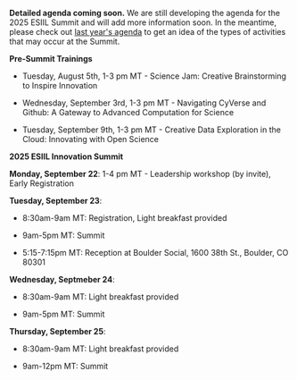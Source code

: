 **Detailed agenda coming soon.**
We are still developing the agenda for the 2025 ESIIL Summit and will add more information soon. In the meantime, please check out [last year's agenda](https://docs.google.com/document/d/1BXgUkbmGIVD12UDrnMlF9ERXN3jM1GW4/edit?usp=sharing&ouid=116923712774938340817&rtpof=true&sd=true) to get an idea of the types of activities that may occur at the Summit.

**Pre-Summit Trainings**

* Tuesday, August 5th, 1-3 pm MT - Science Jam: Creative Brainstorming to Inspire Innovation

* Wednesday, September 3rd, 1-3 pm MT - Navigating CyVerse and Github: A Gateway to Advanced Computation for Science

* Tuesday, September 9th, 1-3 pm MT - Creative Data Exploration in the Cloud: Innovating with Open Science

**2025 ESIIL Innovation Summit**

**Monday, September 22**: 1-4 pm MT - Leadership workshop (by invite), Early Registration

**Tuesday, September 23**:

* 8:30am-9am MT: Registration, Light breakfast provided

* 9am-5pm MT: Summit

* 5:15-7:15pm MT: Reception at Boulder Social, 1600 38th St., Boulder, CO 80301

**Wednesday, Septmeber 24**:

* 8:30am-9am MT: Light breakfast provided

* 9am-5pm MT: Summit

**Thursday, September 25**:

* 8:30am-9am MT: Light breakfast provided

* 9am-12pm MT: Summit

